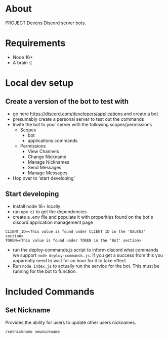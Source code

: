 # About 

PROJECT.Devens Discord server bots. 

# Requirements

- Node 16+
- A brain :(

# Local dev setup

## Create a version of the bot to test with
- go here https://discord.com/developers/applications and create a bot
- presumably create a personal server to test out the commands
- Invite the bot to your server with the following scopes/permissions
  - Scopes
    - bot
    - applications.commands
  - Permissions
    - View Channels
    - Change Nickname
    - Manage Nicknames
    - Send Messages
    - Manage Messages
- Hop over to 'start developing'

## Start developing
- Install node 16+ locally
- run `npm ci` to get the dependencies
- create a .env file and populate it with properities found on the bot's discord application management page 
```
CLIENT_ID=<This value is found under CLIENT ID in the 'OAuth2' section>
TOKEN=<This value is found under TOKEN in the 'Bot' section>
```
- run the deploy-commands.js script to inform discord what commands we support `node deploy-commands.js`. If you get a success from this you apparently need to wait for an hour for it to take effect
- Run `node index.js` to actually run the service for the bot. This must be running for the bot to function.

# Included Commands

## Set Nickname

Provides the ability for users to update other users nicknames.

```/setnickname newnickname```
